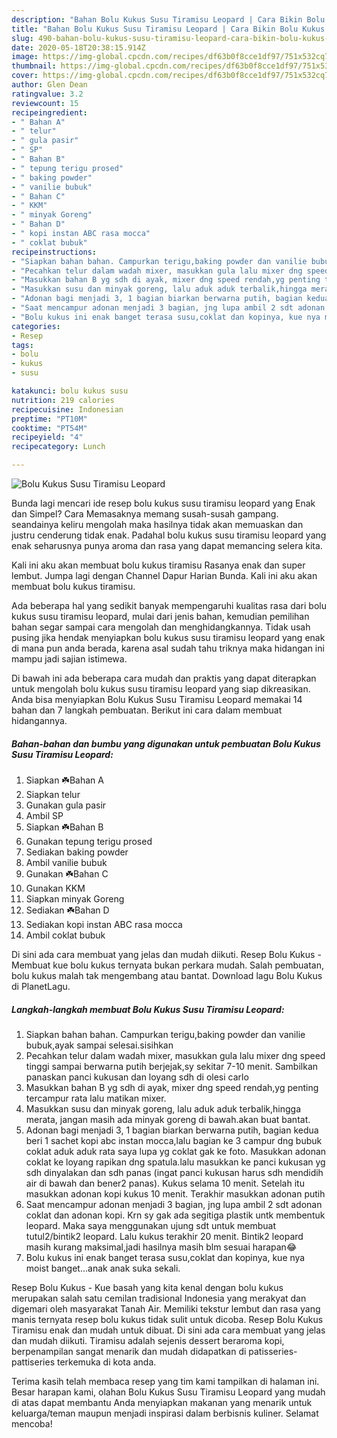 ```yaml
---
description: "Bahan Bolu Kukus Susu Tiramisu Leopard | Cara Bikin Bolu Kukus Susu Tiramisu Leopard Yang Enak Dan Mudah"
title: "Bahan Bolu Kukus Susu Tiramisu Leopard | Cara Bikin Bolu Kukus Susu Tiramisu Leopard Yang Enak Dan Mudah"
slug: 490-bahan-bolu-kukus-susu-tiramisu-leopard-cara-bikin-bolu-kukus-susu-tiramisu-leopard-yang-enak-dan-mudah
date: 2020-05-18T20:38:15.914Z
image: https://img-global.cpcdn.com/recipes/df63b0f8cce1df97/751x532cq70/bolu-kukus-susu-tiramisu-leopard-foto-resep-utama.jpg
thumbnail: https://img-global.cpcdn.com/recipes/df63b0f8cce1df97/751x532cq70/bolu-kukus-susu-tiramisu-leopard-foto-resep-utama.jpg
cover: https://img-global.cpcdn.com/recipes/df63b0f8cce1df97/751x532cq70/bolu-kukus-susu-tiramisu-leopard-foto-resep-utama.jpg
author: Glen Dean
ratingvalue: 3.2
reviewcount: 15
recipeingredient:
- " Bahan A"
- " telur"
- " gula pasir"
- " SP"
- " Bahan B"
- " tepung terigu prosed"
- " baking powder"
- " vanilie bubuk"
- " Bahan C"
- " KKM"
- " minyak Goreng"
- " Bahan D"
- " kopi instan ABC rasa mocca"
- " coklat bubuk"
recipeinstructions:
- "Siapkan bahan bahan. Campurkan terigu,baking powder dan vanilie bubuk,ayak sampai selesai.sisihkan"
- "Pecahkan telur dalam wadah mixer, masukkan gula lalu mixer dng speed tinggi sampai berwarna putih berjejak,sy sekitar 7-10 menit. Sambilkan panaskan panci kukusan dan loyang sdh di olesi carlo"
- "Masukkan bahan B yg sdh di ayak, mixer dng speed rendah,yg penting tercampur rata lalu matikan mixer."
- "Masukkan susu dan minyak goreng, lalu aduk aduk terbalik,hingga merata, jangan masih ada minyak goreng di bawah.akan buat bantat."
- "Adonan bagi menjadi 3, 1 bagian biarkan berwarna putih, bagian kedua beri 1 sachet kopi abc instan mocca,lalu bagian ke 3 campur dng bubuk coklat aduk aduk rata saya lupa yg coklat gak ke foto. Masukkan adonan coklat ke loyang rapikan dng spatula.lalu masukkan ke panci kukusan yg sdh dinyalakan dan sdh panas (ingat panci kukusan harus sdh mendidih air di bawah dan bener2 panas). Kukus selama 10 menit. Setelah itu masukkan adonan kopi kukus 10 menit. Terakhir masukkan adonan putih"
- "Saat mencampur adonan menjadi 3 bagian, jng lupa ambil 2 sdt adonan coklat dan adonan kopi. Krn sy gak ada segitiga plastik untk membentuk leopard. Maka saya menggunakan ujung sdt untuk membuat tutul2/bintik2 leopard. Lalu kukus terakhir 20 menit. Bintik2 leopard masih kurang maksimal,jadi hasilnya masih blm sesuai harapan😂"
- "Bolu kukus ini enak banget terasa susu,coklat dan kopinya, kue nya moist banget...anak anak suka sekali."
categories:
- Resep
tags:
- bolu
- kukus
- susu

katakunci: bolu kukus susu 
nutrition: 219 calories
recipecuisine: Indonesian
preptime: "PT10M"
cooktime: "PT54M"
recipeyield: "4"
recipecategory: Lunch

---
```



![Bolu Kukus Susu Tiramisu Leopard](https://img-global.cpcdn.com/recipes/df63b0f8cce1df97/751x532cq70/bolu-kukus-susu-tiramisu-leopard-foto-resep-utama.jpg)

Bunda lagi mencari ide resep bolu kukus susu tiramisu leopard yang Enak dan Simpel? Cara Memasaknya memang susah-susah gampang. seandainya keliru mengolah maka hasilnya tidak akan memuaskan dan justru cenderung tidak enak. Padahal bolu kukus susu tiramisu leopard yang enak seharusnya punya aroma dan rasa yang dapat memancing selera kita.

Kali ini aku akan membuat bolu kukus tiramisu Rasanya enak dan super lembut. Jumpa lagi dengan Channel Dapur Harian Bunda. Kali ini aku akan membuat bolu kukus tiramisu.

Ada beberapa hal yang sedikit banyak mempengaruhi kualitas rasa dari bolu kukus susu tiramisu leopard, mulai dari jenis bahan, kemudian pemilihan bahan segar sampai cara mengolah dan menghidangkannya. Tidak usah pusing jika hendak menyiapkan bolu kukus susu tiramisu leopard yang enak di mana pun anda berada, karena asal sudah tahu triknya maka hidangan ini mampu jadi sajian istimewa.


Di bawah ini ada beberapa cara mudah dan praktis yang dapat diterapkan untuk mengolah bolu kukus susu tiramisu leopard yang siap dikreasikan. Anda bisa menyiapkan Bolu Kukus Susu Tiramisu Leopard memakai 14 bahan dan 7 langkah pembuatan. Berikut ini cara dalam membuat hidangannya.

<!--inarticleads1-->

##### Bahan-bahan dan bumbu yang digunakan untuk pembuatan Bolu Kukus Susu Tiramisu Leopard:

1. Siapkan  ☘️Bahan A
1. Siapkan  telur
1. Gunakan  gula pasir
1. Ambil  SP
1. Siapkan  ☘️Bahan B
1. Gunakan  tepung terigu prosed
1. Sediakan  baking powder
1. Ambil  vanilie bubuk
1. Gunakan  ☘️Bahan C
1. Gunakan  KKM
1. Siapkan  minyak Goreng
1. Sediakan  ☘️Bahan D
1. Sediakan  kopi instan ABC rasa mocca
1. Ambil  coklat bubuk


Di sini ada cara membuat yang jelas dan mudah diikuti. Resep Bolu Kukus - Membuat kue bolu kukus ternyata bukan perkara mudah. Salah pembuatan, bolu kukus malah tak mengembang atau bantat. Download lagu Bolu Kukus di PlanetLagu. 

<!--inarticleads2-->

##### Langkah-langkah membuat Bolu Kukus Susu Tiramisu Leopard:

1. Siapkan bahan bahan. Campurkan terigu,baking powder dan vanilie bubuk,ayak sampai selesai.sisihkan
1. Pecahkan telur dalam wadah mixer, masukkan gula lalu mixer dng speed tinggi sampai berwarna putih berjejak,sy sekitar 7-10 menit. Sambilkan panaskan panci kukusan dan loyang sdh di olesi carlo
1. Masukkan bahan B yg sdh di ayak, mixer dng speed rendah,yg penting tercampur rata lalu matikan mixer.
1. Masukkan susu dan minyak goreng, lalu aduk aduk terbalik,hingga merata, jangan masih ada minyak goreng di bawah.akan buat bantat.
1. Adonan bagi menjadi 3, 1 bagian biarkan berwarna putih, bagian kedua beri 1 sachet kopi abc instan mocca,lalu bagian ke 3 campur dng bubuk coklat aduk aduk rata saya lupa yg coklat gak ke foto. Masukkan adonan coklat ke loyang rapikan dng spatula.lalu masukkan ke panci kukusan yg sdh dinyalakan dan sdh panas (ingat panci kukusan harus sdh mendidih air di bawah dan bener2 panas). Kukus selama 10 menit. Setelah itu masukkan adonan kopi kukus 10 menit. Terakhir masukkan adonan putih
1. Saat mencampur adonan menjadi 3 bagian, jng lupa ambil 2 sdt adonan coklat dan adonan kopi. Krn sy gak ada segitiga plastik untk membentuk leopard. Maka saya menggunakan ujung sdt untuk membuat tutul2/bintik2 leopard. Lalu kukus terakhir 20 menit. Bintik2 leopard masih kurang maksimal,jadi hasilnya masih blm sesuai harapan😂
1. Bolu kukus ini enak banget terasa susu,coklat dan kopinya, kue nya moist banget...anak anak suka sekali.


Resep Bolu Kukus - Kue basah yang kita kenal dengan bolu kukus merupakan salah satu cemilan tradisional Indonesia yang merakyat dan digemari oleh masyarakat Tanah Air. Memiliki tekstur lembut dan rasa yang manis ternyata resep bolu kukus tidak sulit untuk dicoba. Resep Bolu Kukus Tiramisu enak dan mudah untuk dibuat. Di sini ada cara membuat yang jelas dan mudah diikuti. Tiramisu adalah sejenis dessert beraroma kopi, berpenampilan sangat menarik dan mudah didapatkan di patisseries-pattiseries terkemuka di kota anda. 

Terima kasih telah membaca resep yang tim kami tampilkan di halaman ini. Besar harapan kami, olahan Bolu Kukus Susu Tiramisu Leopard yang mudah di atas dapat membantu Anda menyiapkan makanan yang menarik untuk keluarga/teman maupun menjadi inspirasi dalam berbisnis kuliner. Selamat mencoba!
